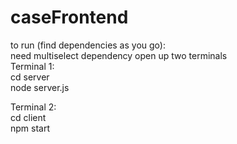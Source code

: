 # caseFrontend
to run (find dependencies as you go):        
need multiselect dependency
open up two terminals      
Terminal 1:    
cd server      
node server.js      

Terminal 2:      
cd client      
npm start             
